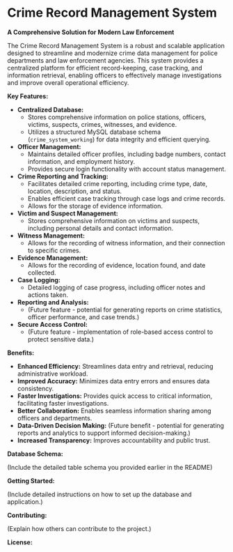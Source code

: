 # Crime Record Management System

**A Comprehensive Solution for Modern Law Enforcement**

The Crime Record Management System is a robust and scalable application designed to streamline and modernize crime data management for police departments and law enforcement agencies. This system provides a centralized platform for efficient record-keeping, case tracking, and information retrieval, enabling officers to effectively manage investigations and improve overall operational efficiency.

**Key Features:**

* **Centralized Database:**
    * Stores comprehensive information on police stations, officers, victims, suspects, crimes, witnesses, and evidence.
    * Utilizes a structured MySQL database schema (`crime_system_working`) for data integrity and efficient querying.
* **Officer Management:**
    * Maintains detailed officer profiles, including badge numbers, contact information, and employment history.
    * Provides secure login functionality with account status management.
* **Crime Reporting and Tracking:**
    * Facilitates detailed crime reporting, including crime type, date, location, description, and status.
    * Enables efficient case tracking through case logs and crime records.
    * Allows for the storage of evidence information.
* **Victim and Suspect Management:**
    * Stores comprehensive information on victims and suspects, including personal details and contact information.
* **Witness Management:**
    * Allows for the recording of witness information, and their connection to specific crimes.
* **Evidence Management:**
    * Allows for the recording of evidence, location found, and date collected.
* **Case Logging:**
    * Detailed logging of case progress, including officer notes and actions taken.
* **Reporting and Analysis:**
    * (Future feature - potential for generating reports on crime statistics, officer performance, and case trends.)
* **Secure Access Control:**
    * (Future feature - implementation of role-based access control to protect sensitive data.)

**Benefits:**

* **Enhanced Efficiency:** Streamlines data entry and retrieval, reducing administrative workload.
* **Improved Accuracy:** Minimizes data entry errors and ensures data consistency.
* **Faster Investigations:** Provides quick access to critical information, facilitating faster investigations.
* **Better Collaboration:** Enables seamless information sharing among officers and departments.
* **Data-Driven Decision Making:** (Future benefit - potential for generating reports and analytics to support informed decision-making.)
* **Increased Transparency:** Improves accountability and public trust.

**Database Schema:**

(Include the detailed table schema you provided earlier in the README)

**Getting Started:**

(Include detailed instructions on how to set up the database and application.)

**Contributing:**

(Explain how others can contribute to the project.)

**License:**

